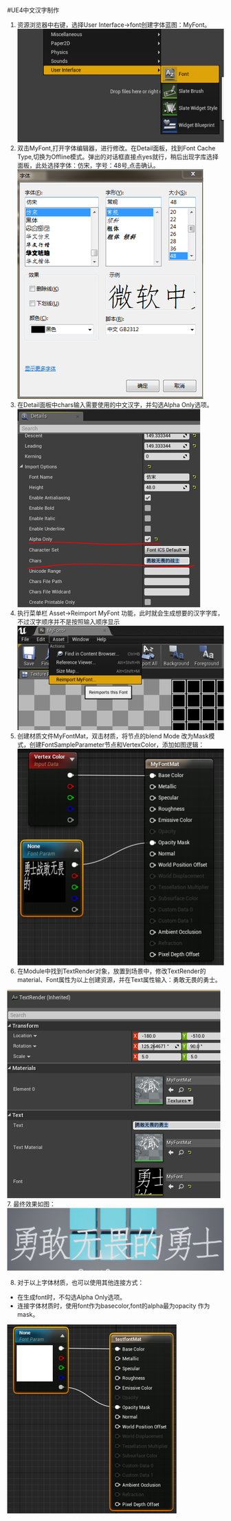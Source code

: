 #UE4中文汉字制作  
1. 资源浏览器中右键，选择User Interface->font创建字体蓝图：MyFont。
![](res/chinese_font_1.png)  
2. 双击MyFont,打开字体编辑器，进行修改。在Detail面板，找到Font Cache Type,切换为Offline模式。弹出的对话框直接点yes就行，稍后出现字库选择面板，此处选择字体：仿宋，字号：48号,点击确认。  
 ![](res/chinese_font_2.png) 
3. 在Detail面板中chars输入需要使用的中文汉字，并勾选Alpha Only选项。  
![](res/chinese_font_3.png)    
4. 执行菜单栏  Asset->Reimport MyFont 功能，此时就会生成想要的汉字字库，不过汉字顺序并不是按照输入顺序显示
![](res/chinese_font_4.png)  
5. 创建材质文件MyFontMat，双击材质，将节点的blend Mode 改为Mask模式，创建FontSampleParameter节点和VertexColor，添加如图逻辑：  
![](res/chinese_font_5.png)   
6. 在Module中找到TextRender对象，放置到场景中，修改TextRender的material、Font属性为以上创建资源，并在Text属性输入：勇敢无畏的勇士。 

 ![](res/chinese_font_6.png) 
7. 最终效果如图：      
 ![](res/chinese_font_7.png) 

8. 对于以上字体材质，也可以使用其他连接方式：

  - 在生成font时，不勾选Alpha Only选项。
  - 连接字体材质时，使用font作为basecolor,font的alpha最为opacity 作为mask。    
 
 ![](res/font_2.png)

